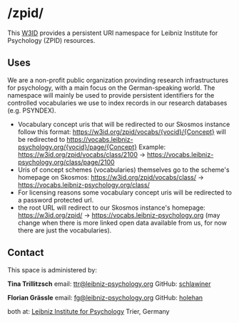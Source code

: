 # /zpid/

This [W3ID](https://w3id.org) provides a persistent URI namespace for Leibniz Institute for Psychology (ZPID) resources.

## Uses

We are a non-profit public organization provinding research infrastructures for psychology, with a main focus on the German-speaking world.
The namespace will mainly be used to provide persistent identifiers for the controlled vocabularies we use to index records in our research databases (e.g. PSYNDEX).

- Vocabulary concept uris that will be redirected to our Skosmos instance follow this format:
  https://w3id.org/zpid/vocabs/{vocid}/{Concept} will be redirected to https://vocabs.leibniz-psychology.org/{vocid}/page/{Concept}
  Example: https://w3id.org/zpid/vocabs/class/2100 -> https://vocabs.leibniz-psychology.org/class/page/2100
- Uris of concept schemes (vocabularies) themselves go to the scheme's homepage on Skosmos: https://w3id.org/zpid/vocabs/class/ -> https://vocabs.leibniz-psychology.org/class/
- For licensing reasons some vocabulary concept uris will be redirected to a password protected url.
- the root URL will redirect to our Skosmos instance's homepage: https://w3id.org/zpid/ -> https://vocabs.leibniz-psychology.org (may change when there is more linked open data available from us, for now there are just the vocabularies).

## Contact

This space is administered by:

**Tina Trillitzsch**
email: ttr@leibniz-psychology.org
GitHub: [schlawiner](https://github.com/schlawiner)

**Florian Grässle**
email: fg@leibniz-psychology.org
GitHub: [holehan](https://github.com/holehan)

both at:
[Leibniz Institute for Psychology](https://leibniz-psychology.org/)
Trier, Germany
